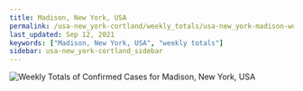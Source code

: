 ```yaml
---
title: Madison, New York, USA
permalink: /usa-new_york-cortland/weekly_totals/usa-new_york-madison-weekly_totals.html
last_updated: Sep 12, 2021
keywords: ["Madison, New York, USA", "weekly totals"]
sidebar: usa-new_york-cortland_sidebar
---
```


![Weekly Totals of Confirmed Cases for Madison, New York, USA](/covid_tracker/images/graphs/usa-new_york-madison-weekly_totals_graph.png)
